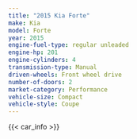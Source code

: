 ```yaml
---
title: "2015 Kia Forte"
make: Kia
model: Forte
year: 2015
engine-fuel-type: regular unleaded
engine-hp: 201
engine-cylinders: 4
transmission-type: Manual
driven-wheels: Front wheel drive
number-of-doors: 2
market-category: Performance
vehicle-size: Compact
vehicle-style: Coupe
---
```


{{< car_info >}}
